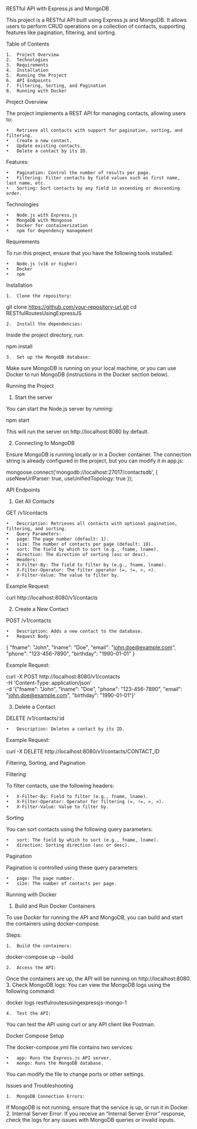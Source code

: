 RESTful API with Express.js and MongoDB

This project is a RESTful API built using Express.js and MongoDB. It allows users to perform CRUD operations on a collection of contacts, supporting features like pagination, filtering, and sorting.

Table of Contents

	1.	Project Overview
	2.	Technologies
	3.	Requirements
	4.	Installation
	5.	Running the Project
	6.	API Endpoints
	7.	Filtering, Sorting, and Pagination
	8.	Running with Docker

Project Overview

The project implements a REST API for managing contacts, allowing users to:

	•	Retrieve all contacts with support for pagination, sorting, and filtering.
	•	Create a new contact.
	•	Update existing contacts.
	•	Delete a contact by its ID.

Features:

	•	Pagination: Control the number of results per page.
	•	Filtering: Filter contacts by field values such as first name, last name, etc.
	•	Sorting: Sort contacts by any field in ascending or descending order.

Technologies

	•	Node.js with Express.js
	•	MongoDB with Mongoose
	•	Docker for containerization
	•	npm for dependency management

Requirements

To run this project, ensure that you have the following tools installed:

	•	Node.js (v16 or higher)
	•	Docker
	•	npm

Installation

	1.	Clone the repository:

git clone https://github.com/your-repository-url.git
cd RESTfulRoutesUsingExpressJS


	2.	Install the dependencies:
Inside the project directory, run:

npm install


	3.	Set up the MongoDB database:
Make sure MongoDB is running on your local machine, or you can use Docker to run MongoDB (instructions in the Docker section below).

Running the Project

1. Start the server

You can start the Node.js server by running:

npm start

This will run the server on http://localhost:8080 by default.

2. Connecting to MongoDB

Ensure MongoDB is running locally or in a Docker container. The connection string is already configured in the project, but you can modify it in app.js:

mongoose.connect('mongodb://localhost:27017/contactsdb', { useNewUrlParser: true, useUnifiedTopology: true });

API Endpoints

1. Get All Contacts

GET /v1/contacts

	•	Description: Retrieves all contacts with optional pagination, filtering, and sorting.
	•	Query Parameters:
	•	page: The page number (default: 1).
	•	size: The number of contacts per page (default: 10).
	•	sort: The field by which to sort (e.g., fname, lname).
	•	direction: The direction of sorting (asc or desc).
	•	Headers:
	•	X-Filter-By: The field to filter by (e.g., fname, lname).
	•	X-Filter-Operator: The filter operator (=, !=, >, <).
	•	X-Filter-Value: The value to filter by.

Example Request:

curl http://localhost:8080/v1/contacts

2. Create a New Contact

POST /v1/contacts

	•	Description: Adds a new contact to the database.
	•	Request Body:

{
  "fname": "John",
  "lname": "Doe",
  "email": "john.doe@example.com",
  "phone": "123-456-7890",
  "birthday": "1990-01-01"
}



Example Request:

curl -X POST http://localhost:8080/v1/contacts \
-H 'Content-Type: application/json' \
-d '{"fname": "John", "lname": "Doe", "phone": "123-456-7890", "email": "john.doe@example.com", "birthday": "1990-01-01"}'

3. Delete a Contact

DELETE /v1/contacts/:id

	•	Description: Deletes a contact by its ID.

Example Request:

curl -X DELETE http://localhost:8080/v1/contacts/CONTACT_ID

Filtering, Sorting, and Pagination

Filtering

To filter contacts, use the following headers:

	•	X-Filter-By: Field to filter (e.g., fname, lname).
	•	X-Filter-Operator: Operator for filtering (=, !=, >, <).
	•	X-Filter-Value: Value to filter by.

Sorting

You can sort contacts using the following query parameters:

	•	sort: The field by which to sort (e.g., fname, lname).
	•	direction: Sorting direction (asc or desc).

Pagination

Pagination is controlled using these query parameters:

	•	page: The page number.
	•	size: The number of contacts per page.

Running with Docker

1. Build and Run Docker Containers

To use Docker for running the API and MongoDB, you can build and start the containers using docker-compose.

Steps:

	1.	Build the containers:

docker-compose up --build


	2.	Access the API:
Once the containers are up, the API will be running on http://localhost:8080.
	3.	Check MongoDB logs:
You can view the MongoDB logs using the following command:

docker logs restfulroutesusingexpressjs-mongo-1


	4.	Test the API:
You can test the API using curl or any API client like Postman.

Docker Compose Setup

The docker-compose.yml file contains two services:

	•	app: Runs the Express.js API server.
	•	mongo: Runs the MongoDB database.

You can modify the file to change ports or other settings.

Issues and Troubleshooting

	1.	MongoDB Connection Errors:
If MongoDB is not running, ensure that the service is up, or run it in Docker.
	2.	Internal Server Error:
If you receive an “Internal Server Error” response, check the logs for any issues with MongoDB queries or invalid inputs.